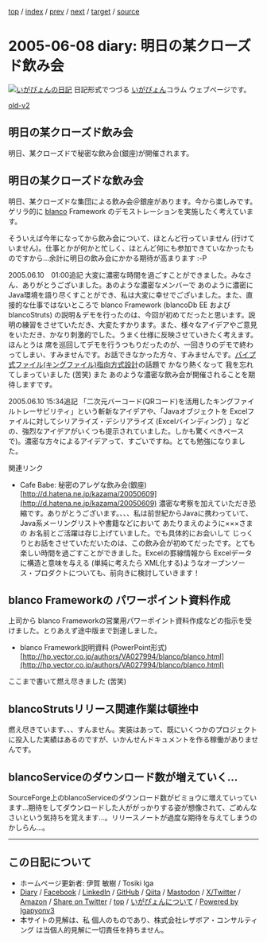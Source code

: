 [top](../index.html) 
 / [index](index.html) 
 / [prev](ig050607.html) 
 / [next](ig050609.html) 
 / [target](https://www.igapyon.jp/igapyon/diary/2005/ig050608.html) 
 / [source](https://github.com/igapyon/diary/blob/master/2005/ig050608.src.md) 

2005-06-08 diary: 明日の某クローズド飲み会
=====================================================================================================
[![いがぴょんの日記](https://www.igapyon.jp/igapyon/diary/images/iga202308_64.jpg "いがぴょん")](https://www.igapyon.jp/igapyon/diary/memo/memoigapyon.html) 日記形式でつづる [いがぴょん](https://www.igapyon.jp/igapyon/diary/memo/memoigapyon.html)コラム ウェブページです。

[old-v2](ig050608-orig.html)

## 明日の某クローズド飲み会

明日、某クローズドで秘密な飲み会(銀座)が開催されます。


## 明日の某クローズドな飲み会

明日、某クローズドな集団による飲み会＠銀座があります。今から楽しみです。ゲリラ的に [blanco](https://www.igapyon.jp/blanco/blanco.ja.html) Framework のデモストレーションを実施したく考えています。

そういえば今年になってから飲み会について、ほとんど行っていません (行けていません)。仕事とかが何かと忙しく、ほとんど何にも参加できていなかったものですから…余計に明日の飲み会にかかる期待が高まります :-P

2005.06.10　01:00追記 大変に濃密な時間を過ごすことができました。みなさん、ありがとうございました。あのような濃密なメンバーで あのように濃密に Java環境を語り尽くすことができ、私は大変に幸せでございました。また、直接的な仕事ではないところで
blanco Framework (blancoDb EE および blancoStruts) の説明＆デモを行ったのは、今回が初めてだったと思います。説明の練習をさせていただき、大変たすかります。また、様々なアイデアやご意見をいただき、かなり刺激的でした。うまく仕様に反映させていきたく考えます。ほんとうは 席を巡回してデモを行うつもりだったのが、一回きりのデモで終わってしまい、すみませんです。お話できなかった方々、すみませんです。[パイプ式ファイル(キングファイル)指向方式設計](ig050512.html)の話題で かなり熱くなって 我を忘れてしまっていました (苦笑) また あのような濃密な飲み会が開催されることを期待しますです。

2005.06.10 15:34追記 「二次元バーコード(QRコード)を活用したキングファイルトレーサビリティ」という斬新なアイデアや、「Javaオブジェクトを Excelファイルに対してシリアライズ・デシリアライズ
(Excelバインディング) 」などの、強烈なアイデアがいくつも提示されていました。しかも驚くべきペースで)。濃密な方々によるアイデアって、すごいですね。とても勉強になりました。

関連リンク

* Cafe Babe: 秘密のアレゲな飲み会(銀座)
  [http://d.hatena.ne.jp/kazama/20050609](http://d.hatena.ne.jp/kazama/20050609)
  濃密な考察を加えていただき恐縮です。ありがとうございます。、、、私は前世紀からJavaに携わっていて、Java系メーリングリストや書籍などにおいて
  あたりまえのように×××さまの お名前とご活躍は存じ上げていました。でも具体的にお会いして じっくりとお話をさせていただいたのは、この飲み会が初めてだったです。とても楽しい時間を過ごすことができました。Excelの罫線情報から
  Excelデータに構造と意味を与える (単純に考えたら XML化する)ようなオープンソース・プロダクトについても、前向きに検討していきます！

## blanco Frameworkの パワーポイント資料作成

上司から blanco Frameworkの営業用パワーポイント資料作成などの指示を受けました。とりあえず途中版まで到達しました。

* blanco Framework説明資料 (PowerPoint形式)
  [http://hp.vector.co.jp/authors/VA027994/blanco/blanco.html](http://hp.vector.co.jp/authors/VA027994/blanco/blanco.html)

ここまで書いて燃え尽きました (苦笑)

## blancoStrutsリリース関連作業は頓挫中

燃え尽きています、、、すんません。実装はあって、既にいくつかのプロジェクトに投入した実績はあるのですが、いかんせんドキュメントを作る稼働がありませんです。

## blancoServiceのダウンロード数が増えていく…

SourceForge上のblancoServiceのダウンロード数がビミョウに増えていっています…期待をしてダウンロードした人ががっかりする姿が想像されて、ごめんなさいという気持ちを覚えます…。リリースノートが過度な期待を与えてしまうのかしらん…。


----------------------------------------------------------------------------------------------------

## この日記について

* ホームページ更新者: 伊賀 敏樹 / Tosiki Iga
* [Diary](https://www.igapyon.jp/igapyon/diary/) / [Facebook](https://www.facebook.com/igapyon) / [LinkedIn](https://www.linkedin.com/in/toshikiiga) / [GitHub](https://github.com/igapyon) / [Qiita](https://qiita.com/igapyon) / [Mastodon](https://social.vivaldi.net/@igapyon) / [X/Twitter](https://twitter.com/ToshikiIga) / [Amazon](https://www.amazon.co.jp/%E4%BC%8A%E8%B3%80-%E6%95%8F%E6%A8%B9/e/B004LTQWCQ) / 
[Share on Twitter](https://twitter.com/intent/tweet?hashtags=igapyon%2Cdiary%2C%E3%81%84%E3%81%8C%E3%81%B4%E3%82%87%E3%82%93&text=%E6%98%8E%E6%97%A5%E3%81%AE%E6%9F%90%E3%82%AF%E3%83%AD%E3%83%BC%E3%82%BA%E3%83%89%E9%A3%B2%E3%81%BF%E4%BC%9A&url=https%3A%2F%2Fwww.igapyon.jp%2Figapyon%2Fdiary%2F2005%2Fig050608.html) / [top](../index.html) / [いがぴょんについて](https://www.igapyon.jp/igapyon/diary/memo/memoigapyon.html) / [Powered by Igapyonv3](https://github.com/igapyon/igapyonv3)
* 本サイトの見解は、私 個人のものであり、株式会社レザボア・コンサルティング は当個人的見解に一切責任を持ちません。 
